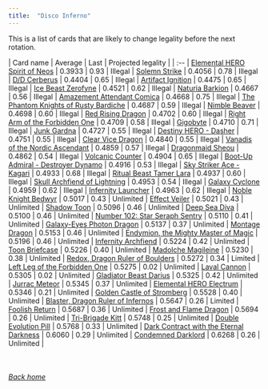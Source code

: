 ```yaml
---
title:  "Disco Inferno"
---
```


This is a list of cards that are likely to change legality before the next rotation.

| Card name | Average | Last | Projected legality |
| :-- |
[Elemental HERO Spirit of Neos](https://db.ygoprodeck.com/card/?search=Elemental%20HERO%20Spirit%20of%20Neos) | 0.3933 | 0.93 | Illegal |
[Solemn Strike](https://db.ygoprodeck.com/card/?search=Solemn%20Strike) | 0.4056 | 0.78 | Illegal |
[D/D Cerberus](https://db.ygoprodeck.com/card/?search=D/D%20Cerberus) | 0.4404 | 0.65 | Illegal |
[Artifact Ignition](https://db.ygoprodeck.com/card/?search=Artifact%20Ignition) | 0.4475 | 0.65 | Illegal |
[Ice Beast Zerofyne](https://db.ygoprodeck.com/card/?search=Ice%20Beast%20Zerofyne) | 0.4521 | 0.62 | Illegal |
[Naturia Barkion](https://db.ygoprodeck.com/card/?search=Naturia%20Barkion) | 0.4667 | 0.56 | Illegal |
[Amazement Attendant Comica](https://db.ygoprodeck.com/card/?search=Amazement%20Attendant%20Comica) | 0.4668 | 0.75 | Illegal |
[The Phantom Knights of Rusty Bardiche](https://db.ygoprodeck.com/card/?search=The%20Phantom%20Knights%20of%20Rusty%20Bardiche) | 0.4687 | 0.59 | Illegal |
[Nimble Beaver](https://db.ygoprodeck.com/card/?search=Nimble%20Beaver) | 0.4698 | 0.60 | Illegal |
[Red Rising Dragon](https://db.ygoprodeck.com/card/?search=Red%20Rising%20Dragon) | 0.4702 | 0.60 | Illegal |
[Right Arm of the Forbidden One](https://db.ygoprodeck.com/card/?search=Right%20Arm%20of%20the%20Forbidden%20One) | 0.4709 | 0.58 | Illegal |
[Gigobyte](https://db.ygoprodeck.com/card/?search=Gigobyte) | 0.4710 | 0.71 | Illegal |
[Junk Gardna](https://db.ygoprodeck.com/card/?search=Junk%20Gardna) | 0.4727 | 0.55 | Illegal |
[Destiny HERO - Dasher](https://db.ygoprodeck.com/card/?search=Destiny%20HERO%20-%20Dasher) | 0.4751 | 0.55 | Illegal |
[Clear Vice Dragon](https://db.ygoprodeck.com/card/?search=Clear%20Vice%20Dragon) | 0.4840 | 0.55 | Illegal |
[Vanadis of the Nordic Ascendant](https://db.ygoprodeck.com/card/?search=Vanadis%20of%20the%20Nordic%20Ascendant) | 0.4859 | 0.57 | Illegal |
[Dragonmaid Sheou](https://db.ygoprodeck.com/card/?search=Dragonmaid%20Sheou) | 0.4862 | 0.54 | Illegal |
[Volcanic Counter](https://db.ygoprodeck.com/card/?search=Volcanic%20Counter) | 0.4904 | 0.65 | Illegal |
[Boot-Up Admiral - Destroyer Dynamo](https://db.ygoprodeck.com/card/?search=Boot-Up%20Admiral%20-%20Destroyer%20Dynamo) | 0.4916 | 0.53 | Illegal |
[Sky Striker Ace - Kagari](https://db.ygoprodeck.com/card/?search=Sky%20Striker%20Ace%20-%20Kagari) | 0.4933 | 0.68 | Illegal |
[Ritual Beast Tamer Lara](https://db.ygoprodeck.com/card/?search=Ritual%20Beast%20Tamer%20Lara) | 0.4937 | 0.60 | Illegal |
[Skull Archfiend of Lightning](https://db.ygoprodeck.com/card/?search=Skull%20Archfiend%20of%20Lightning) | 0.4953 | 0.54 | Illegal |
[Galaxy Cyclone](https://db.ygoprodeck.com/card/?search=Galaxy%20Cyclone) | 0.4959 | 0.62 | Illegal |
[Infernity Launcher](https://db.ygoprodeck.com/card/?search=Infernity%20Launcher) | 0.4963 | 0.62 | Illegal |
[Noble Knight Bedwyr](https://db.ygoprodeck.com/card/?search=Noble%20Knight%20Bedwyr) | 0.5017 | 0.43 | Unlimited |
[Effect Veiler](https://db.ygoprodeck.com/card/?search=Effect%20Veiler) | 0.5021 | 0.43 | Unlimited |
[Shadow Toon](https://db.ygoprodeck.com/card/?search=Shadow%20Toon) | 0.5096 | 0.46 | Unlimited |
[Deep Sea Diva](https://db.ygoprodeck.com/card/?search=Deep%20Sea%20Diva) | 0.5100 | 0.46 | Unlimited |
[Number 102: Star Seraph Sentry](https://db.ygoprodeck.com/card/?search=Number%20102:%20Star%20Seraph%20Sentry) | 0.5110 | 0.41 | Unlimited |
[Galaxy-Eyes Photon Dragon](https://db.ygoprodeck.com/card/?search=Galaxy-Eyes%20Photon%20Dragon) | 0.5137 | 0.37 | Unlimited |
[Montage Dragon](https://db.ygoprodeck.com/card/?search=Montage%20Dragon) | 0.5153 | 0.46 | Unlimited |
[Endymion, the Mighty Master of Magic](https://db.ygoprodeck.com/card/?search=Endymion,%20the%20Mighty%20Master%20of%20Magic) | 0.5196 | 0.46 | Unlimited |
[Infernity Archfiend](https://db.ygoprodeck.com/card/?search=Infernity%20Archfiend) | 0.5224 | 0.42 | Unlimited |
[Toon Briefcase](https://db.ygoprodeck.com/card/?search=Toon%20Briefcase) | 0.5226 | 0.40 | Unlimited |
[Madolche Magileine](https://db.ygoprodeck.com/card/?search=Madolche%20Magileine) | 0.5230 | 0.38 | Unlimited |
[Redox, Dragon Ruler of Boulders](https://db.ygoprodeck.com/card/?search=Redox,%20Dragon%20Ruler%20of%20Boulders) | 0.5272 | 0.34 | Limited |
[Left Leg of the Forbidden One](https://db.ygoprodeck.com/card/?search=Left%20Leg%20of%20the%20Forbidden%20One) | 0.5275 | 0.02 | Unlimited |
[Laval Cannon](https://db.ygoprodeck.com/card/?search=Laval%20Cannon) | 0.5305 | 0.02 | Unlimited |
[Gladiator Beast Darius](https://db.ygoprodeck.com/card/?search=Gladiator%20Beast%20Darius) | 0.5325 | 0.42 | Unlimited |
[Jurrac Meteor](https://db.ygoprodeck.com/card/?search=Jurrac%20Meteor) | 0.5345 | 0.37 | Unlimited |
[Elemental HERO Electrum](https://db.ygoprodeck.com/card/?search=Elemental%20HERO%20Electrum) | 0.5346 | 0.21 | Unlimited |
[Golden Castle of Stromberg](https://db.ygoprodeck.com/card/?search=Golden%20Castle%20of%20Stromberg) | 0.5528 | 0.40 | Unlimited |
[Blaster, Dragon Ruler of Infernos](https://db.ygoprodeck.com/card/?search=Blaster,%20Dragon%20Ruler%20of%20Infernos) | 0.5647 | 0.26 | Limited |
[Foolish Return](https://db.ygoprodeck.com/card/?search=Foolish%20Return) | 0.5687 | 0.36 | Unlimited |
[Frost and Flame Dragon](https://db.ygoprodeck.com/card/?search=Frost%20and%20Flame%20Dragon) | 0.5694 | 0.26 | Unlimited |
[Tri-Brigade Kitt](https://db.ygoprodeck.com/card/?search=Tri-Brigade%20Kitt) | 0.5748 | 0.25 | Unlimited |
[Double Evolution Pill](https://db.ygoprodeck.com/card/?search=Double%20Evolution%20Pill) | 0.5768 | 0.33 | Unlimited |
[Dark Contract with the Eternal Darkness](https://db.ygoprodeck.com/card/?search=Dark%20Contract%20with%20the%20Eternal%20Darkness) | 0.6060 | 0.29 | Unlimited |
[Condemned Darklord](https://db.ygoprodeck.com/card/?search=Condemned%20Darklord) | 0.6268 | 0.26 | Unlimited |

<br>

###### [Back home](index)